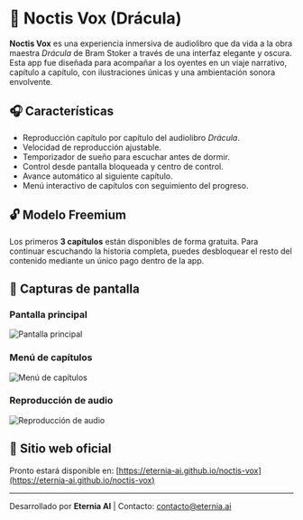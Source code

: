 # 🦇 Noctis Vox (Drácula)

**Noctis Vox** es una experiencia inmersiva de audiolibro que da vida a la obra maestra *Drácula* de Bram Stoker a través de una interfaz elegante y oscura. Esta app fue diseñada para acompañar a los oyentes en un viaje narrativo, capítulo a capítulo, con ilustraciones únicas y una ambientación sonora envolvente.

## 🎧 Características

- Reproducción capítulo por capítulo del audiolibro *Drácula*.
- Velocidad de reproducción ajustable.
- Temporizador de sueño para escuchar antes de dormir.
- Control desde pantalla bloqueada y centro de control.
- Avance automático al siguiente capítulo.
- Menú interactivo de capítulos con seguimiento del progreso.

## 🔓 Modelo Freemium

Los primeros **3 capítulos** están disponibles de forma gratuita. Para continuar escuchando la historia completa, puedes desbloquear el resto del contenido mediante un único pago dentro de la app.

## 📱 Capturas de pantalla

### Pantalla principal
![Pantalla principal](screenshots/screen1.png)

### Menú de capítulos
![Menú de capítulos](screenshots/screen2.png)

### Reproducción de audio
![Reproducción de audio](screenshots/screen3.png)

## 🔗 Sitio web oficial

Pronto estará disponible en: [https://eternia-ai.github.io/noctis-vox](https://eternia-ai.github.io/noctis-vox)

---

Desarrollado por **Eternia AI** | Contacto: contacto@eternia.ai
